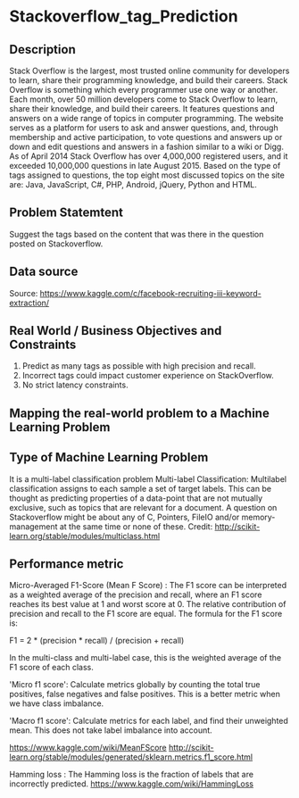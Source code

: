 # Stackoverflow_tag_Prediction
## Description
Stack Overflow is the largest, most trusted online community for developers to learn, share their programming knowledge, and build their careers.
Stack Overflow is something which every programmer use one way or another. Each month, over 50 million developers come to Stack Overflow to learn, share their knowledge, and build their careers. It features questions and answers on a wide range of topics in computer programming. The website serves as a platform for users to ask and answer questions, and, through membership and active participation, to vote questions and answers up or down and edit questions and answers in a fashion similar to a wiki or Digg. As of April 2014 Stack Overflow has over 4,000,000 registered users, and it exceeded 10,000,000 questions in late August 2015. Based on the type of tags assigned to questions, the top eight most discussed topics on the site are: Java, JavaScript, C#, PHP, Android, jQuery, Python and HTML.

## Problem Statemtent
Suggest the tags based on the content that was there in the question posted on Stackoverflow.

## Data source
Source: https://www.kaggle.com/c/facebook-recruiting-iii-keyword-extraction/

## Real World / Business Objectives and Constraints
1. Predict as many tags as possible with high precision and recall.
2. Incorrect tags could impact customer experience on StackOverflow.
3. No strict latency constraints.
## Mapping the real-world problem to a Machine Learning Problem
## Type of Machine Learning Problem
It is a multi-label classification problem Multi-label Classification: Multilabel classification assigns to each sample a set of target labels. This can be thought as predicting properties of a data-point that are not mutually exclusive, such as topics that are relevant for a document. A question on Stackoverflow might be about any of C, Pointers, FileIO and/or memory-management at the same time or none of these. Credit: http://scikit-learn.org/stable/modules/multiclass.html

## Performance metric
Micro-Averaged F1-Score (Mean F Score) : The F1 score can be interpreted as a weighted average of the precision and recall, where an F1 score reaches its best value at 1 and worst score at 0. The relative contribution of precision and recall to the F1 score are equal. The formula for the F1 score is:

F1 = 2 * (precision * recall) / (precision + recall)

In the multi-class and multi-label case, this is the weighted average of the F1 score of each class.

'Micro f1 score': Calculate metrics globally by counting the total true positives, false negatives and false positives. This is a better metric when we have class imbalance.

'Macro f1 score': Calculate metrics for each label, and find their unweighted mean. This does not take label imbalance into account.

https://www.kaggle.com/wiki/MeanFScore http://scikit-learn.org/stable/modules/generated/sklearn.metrics.f1_score.html

Hamming loss : The Hamming loss is the fraction of labels that are incorrectly predicted. https://www.kaggle.com/wiki/HammingLoss
